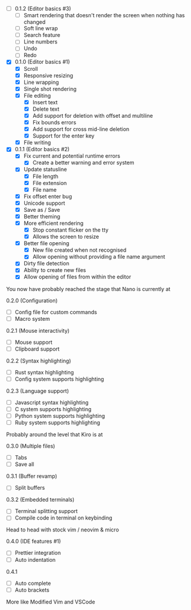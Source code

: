- [ ] 0.1.2 (Editor basics #3)
  - [ ] Smart rendering that doesn't render the screen when nothing has changed
  - [ ] Soft line wrap
  - [ ] Search feature
  - [ ] Line numbers
  - [ ] Undo
  - [ ] Redo
- [X] 0.1.0 (Editor basics #1)
  - [X] Scroll
  - [X] Responsive resizing
  - [X] Line wrapping
  - [X] Single shot rendering
  - [X] File editing
    - [X] Insert text
    - [X] Delete text
    - [X] Add support for deletion with offset and multiline
    - [X] Fix bounds errors
    - [X] Add support for cross mid-line deletion
    - [X] Support for the enter key
  - [X] File writing
- [X] 0.1.1 (Editor basics #2)
  - [X] Fix current and potential runtime errors
    - [X] Create a better warning and error system
  - [X] Update statusline
    - [X] File length
    - [X] File extension
    - [X] File name
  - [X] Fix offset enter bug
  - [X] Unicode support
  - [X] Save as / Save
  - [X] Better theming
  - [X] More efficient rendering
    - [X] Stop constant flicker on the tty
    - [X] Allows the screen to resize
  - [X] Better file opening
    - [X] New file created when not recognised
    - [X] Allow opening without providing a file name argument
  - [X] Dirty file detection
  - [X] Ability to create new files
  - [X] Allow opening of files from within the editor

You now have probably reached the stage that Nano is currently at

0.2.0 (Configuration)
- [ ] Config file for custom commands
- [ ] Macro system

0.2.1 (Mouse interactivity)
- [ ] Mouse support
- [ ] Clipboard support

0.2.2 (Syntax highlighting)
- [ ] Rust syntax highlighting
- [ ] Config system supports highlighting

0.2.3 (Language support)
- [ ] Javascript syntax highlighting
- [ ] C system supports highlighting
- [ ] Python system supports highlighting
- [ ] Ruby system supports highlighting

Probably around the level that Kiro is at 

0.3.0 (Multiple files)
- [ ] Tabs
- [ ] Save all

0.3.1 (Buffer revamp)
- [ ] Split buffers

0.3.2 (Embedded terminals)
- [ ] Terminal splitting support
- [ ] Compile code in terminal on keybinding

Head to head with stock vim / neovim & micro

0.4.0 (IDE features #1)
- [ ] Prettier integration
- [ ] Auto indentation

0.4.1
- [ ] Auto complete
- [ ] Auto brackets

More like Modified Vim and VSCode


